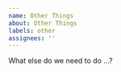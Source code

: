 ```yaml
---
name: Other Things
about: Other Things
labels: other
assignees: ''
---
```


What else do we need to do ...?
